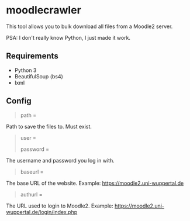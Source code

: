 # moodlecrawler

This tool allows you to bulk download all files from a Moodle2 server.

PSA: I don't really know Python, I just made it work.

## Requirements

* Python 3
* BeautifulSoup (bs4)
* lxml

## Config

> path = 

Path to save the files to. Must exist.

> user = 
> 
> password = 

The username and password you log in with.

> baseurl =

The base URL of the website. Example: https://moodle2.uni-wuppertal.de

> authurl = 

The URL used to login to Moodle2. Example: https://moodle2.uni-wuppertal.de/login/index.php